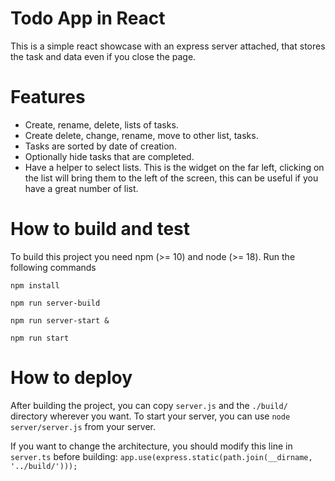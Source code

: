 # Todo App in React

This is a simple react showcase with an express server attached, that stores the task and data even if you close the page.

# Features

- Create, rename, delete, lists of tasks.
- Create delete, change, rename, move to other list, tasks.
- Tasks are sorted by date of creation.
- Optionally hide tasks that are completed.
- Have a helper to select lists.
  This is the widget on the far left, clicking on the list will bring 
  them to the left of the screen, this can be useful if you have a great number of 
  list.


# How to build and test

To build this project you need npm (>= 10) and node (>= 18).
Run the following commands

`npm install`

`npm run server-build`

`npm run server-start &`

`npm run start`

# How to deploy

After building the project, you can copy `server.js` and the `./build/` directory
wherever you want. To start your server, you can use `node server/server.js` from your server.

If you want to change the architecture, you should modify this line in `server.ts` before building:
`app.use(express.static(path.join(__dirname, '../build/')));`


